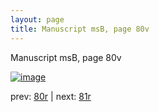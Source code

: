 ```yaml
---
layout: page
title: Manuscript msB, page 80v
---
```


Manuscript msB, page 80v

[![image](http://www.homermultitext.org/iipsrv?OBJ=IIP,1.0&FIF=/project/homer/pyramidal/deepzoom/hmt/vbbifolio/v1/vb_80v_81r.tif&WID=100&CVT=JPEG)](http://www.homermultitext.org/ict2/?urn=urn:cite2:hmt:vbbifolio.v1:vb_80v_81r)

prev:  [80r](../80r) | next:  [81r](../81r)

